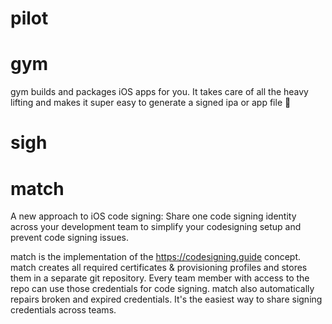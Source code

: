 # pilot




# gym

gym builds and packages iOS apps for you. It takes care of all the heavy lifting and makes it super easy to generate a signed ipa or app file 💪

# sigh


# match

A new approach to iOS code signing: Share one code signing identity across your development team to simplify your codesigning setup and prevent code signing issues.

match is the implementation of the https://codesigning.guide concept. match creates all required certificates & provisioning profiles and stores them in a separate git repository. Every team member with access to the repo can use those credentials for code signing. match also automatically repairs broken and expired credentials. It's the easiest way to share signing credentials across teams.
